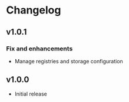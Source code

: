 # Changelog

## v1.0.1

### Fix and enhancements

- Manage registries and storage configuration

## v1.0.0

- Initial release
